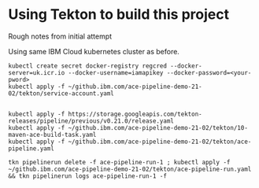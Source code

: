 # Using Tekton to build this project

Rough notes from initial attempt

Using same IBM Cloud kubernetes cluster as before.

```
kubectl create secret docker-registry regcred --docker-server=uk.icr.io --docker-username=iamapikey --docker-password=<your-pword>
kubectl apply -f ~/github.ibm.com/ace-pipeline-demo-21-02/tekton/service-account.yaml


kubectl apply -f https://storage.googleapis.com/tekton-releases/pipeline/previous/v0.21.0/release.yaml
kubectl apply -f ~/github.ibm.com/ace-pipeline-demo-21-02/tekton/10-maven-ace-build-task.yaml
kubectl apply -f ~/github.ibm.com/ace-pipeline-demo-21-02/tekton/ace-pipeline.yaml

tkn pipelinerun delete -f ace-pipeline-run-1 ; kubectl apply -f ~/github.ibm.com/ace-pipeline-demo-21-02/tekton/ace-pipeline-run.yaml && tkn pipelinerun logs ace-pipeline-run-1 -f


```
